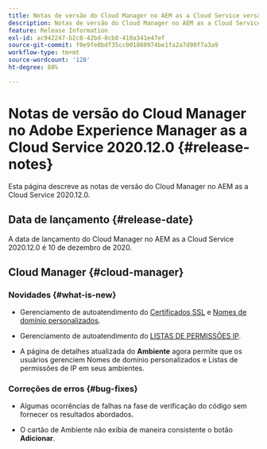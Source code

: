 ```yaml
---
title: Notas de versão do Cloud Manager no AEM as a Cloud Service versão 2020.12.0
description: Notas de versão do Cloud Manager no AEM as a Cloud Service versão 2020.12.0
feature: Release Information
exl-id: ac942247-b2c8-42bd-8cb8-410a341e47ef
source-git-commit: f0e9fe0bdf35cc001860974be1fa2a7d90f7a3a9
workflow-type: tm+mt
source-wordcount: '128'
ht-degree: 88%

---
```


# Notas de versão do Cloud Manager no Adobe Experience Manager as a Cloud Service 2020.12.0 {#release-notes}

Esta página descreve as notas de versão do Cloud Manager no AEM as a Cloud Service 2020.12.0.

## Data de lançamento {#release-date}

A data de lançamento do Cloud Manager no AEM as a Cloud Service 2020.12.0 é 10 de dezembro de 2020.

## Cloud Manager {#cloud-manager}

### Novidades {#what-is-new}

* Gerenciamento de autoatendimento do [Certificados SSL](/help/implementing/cloud-manager/managing-ssl-certifications/introduction.md) e [Nomes de domínio personalizados](/help/implementing/cloud-manager/custom-domain-names/introduction.md).

* Gerenciamento de autoatendimento do [LISTAS DE PERMISSÕES IP](/help/implementing/cloud-manager/ip-allow-lists/introduction.md).

* A página de detalhes atualizada do **Ambiente** agora permite que os usuários gerenciem Nomes de domínio personalizados e Listas de permissões de IP em seus ambientes.


### Correções de erros  {#bug-fixes}

* Algumas ocorrências de falhas na fase de verificação do código sem fornecer os resultados abordados.

* O cartão de Ambiente não exibia de maneira consistente o botão **Adicionar**.
